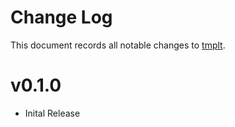 # Change Log

This document records all notable changes to [tmplt](https://github.com/humblepenguinn/tmplt).

# v0.1.0

- Inital Release


